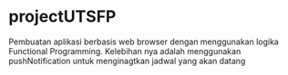 # projectUTSFP
Pembuatan aplikasi berbasis web browser dengan menggunakan logika Functional Programming. Kelebihan nya adalah menggunakan pushNotification untuk menginagtkan jadwal yang akan datang
